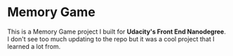 # Memory Game

This is a Memory Game project I built for **Udacity's Front End Nanodegree**. I don't see too much updating to the repo but it was a cool project that I learned a lot from.
